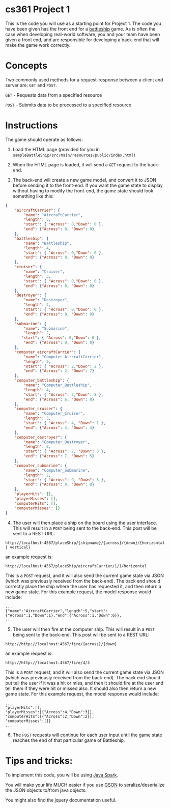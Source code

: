 # cs361 Project 1
This is the code you will use as a starting point for Project 1.  The code you have been given has the front end for a [battleship](https://en.wikipedia.org/wiki/Battleship_(game)) game.
As is often the case when developing real-world software, you and your team have been given a front end, and are responsible for developing a back-end that will make the game work correctly.

# Concepts
Two commonly used methods for a request-response between a client and server are: `GET` and `POST`.

`GET` - Requests data from a specified resource

`POST` - Submits data to be processed to a specified resource

# Instructions

The game should operate as follows:

1) Load the HTML page (provided for you in `sampleBattleShip/src/main/resources/public/index.html`)

2) When the HTML page is loaded, it will send a `GET` request to the back-end. 

3) The back-end will create a new game model, and convert it to JSON before sending it to the front-end. If you want the game state to display without having to modify the front-end, the game state should look something like this:

```json
{
    "aircraftCarrier": {
        "name": "AircraftCarrier",
        "length": 5,  
        "start": { "Across": 0,"Down": 0 },
        "end": {"Across": 0, "Down": 0}
    },
    "battleship": {
        "name": "Battleship",
        "length": 4,
        "start": { "Across": 0,"Down": 0 },
        "end": {"Across": 0, "Down": 0}
    },
    "cruiser": {
        "name": "Cruiser",
        "length": 3,
        "start": { "Across": 0,"Down": 0 },
        "end": {"Across": 0, "Down": 0}
    },
    "destroyer": {
        "name": "Destroyer",
        "length": 2,
        "start": { "Across": 0,"Down": 0 },
        "end": {"Across": 0, "Down": 0}
    },
    "submarine": {
        "name": "Submarine",
        "length": 2,
       "start": { "Across": 0,"Down": 0 },
        "end": {"Across": 0, "Down": 0}
    },
    "computer_aircraftCarrier": {
        "name": "Computer_AircraftCarrier",
        "length": 5,
        "start": { "Across": 2,"Down": 2 },
        "end": {"Across": 2, "Down": 7}
    },
    "computer_battleship": {
        "name": "Computer_Battleship",
        "length": 4,
        "start": { "Across": 2,"Down": 8 },
        "end": {"Across": 6, "Down": 8}
    },
    "computer_cruiser": {
        "name": "Computer_Cruiser",
        "length": 3,
        "start": { "Across": 4, "Down": 1 },
        "end": {"Across": 4, "Down": 4}
    },
    "computer_destroyer": {
        "name": "Computer_Destroyer",
        "length": 2,
        "start": { "Across": 7, "Down": 3 },
        "end": {"Across": 7, "Down": 5}
    },
    "computer_submarine": {
        "name": "Computer_Submarine",
        "length": 2,
        "start": { "Across": 9, "Down": 6 },
        "end": {"Across": 9, "Down": 8}
    },
    "playerHits": [],
    "playerMisses": [],
    "computerHits": [],
    "computerMisses": []
}
```

4) The user will then place a ship on the board using the user interface. This will result in a `POST` being sent to the back-end. This post will be sent to a REST URL:
```
http://localhost:4567/placeShip/{shipname}/{across}/{down}/{horizontal | vertical}
```
an example request is:
```
http://localhost:4567/placeShip/aircraftCarrier/1/1/horizontal
```
This is a `POST` request, and it will also send the current game state via JSON (which was previously received from the back-end).
The back end should correctly place the ship where the user has requested it, and then return a new game state.
For this example request, the model response would include:
```
...
{"name":"AircraftCarrier","length":5,"start":{"Across":1,"Down":1},"end":{"Across":1,"Down":6}},
...
```

5) The user will then fire at the computer ship. This will result in a `POST` being sent to the back-end. This post will be sent to a REST URL:
```
http://http://localhost:4567/fire/{across}/{down}
```
an example request is:
```
http://http://localhost:4567/fire/4/3
```
This is a `POST` request, and it will also send the current game state via JSON (which was previously received from the back-end).
The back end should put tell the user if it was a hit or miss, and then it should fire at the user and tell them if they were hit or missed also. It should also then return a new game state.
For this example request, the model response would include:
```
...
"playerHits":[],
"playerMisses":[{"Across":4,"Down":3}],
"computerHits":[{"Across":2,"Down":2}],
"computerMisses":[]}
...
```


6) The `POST` requests will continue for each user input until the game state reaches the end of that particular game of Battleship.


# Tips and tricks:

To implement this code, you will be using [Java Spark](http://sparkjava.com).

You will make your life MUCH easier if you use [GSON](https://github.com/google/gson) to seralize/deserialize the JSON objects to/from java objects.

You might also find the jquery documentation useful.

